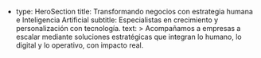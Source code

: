 - type: HeroSection
  title: Transformando negocios con estrategia humana e Inteligencia Artificial
  subtitle: Especialistas en crecimiento y personalización con tecnología.
  text: >
    Acompañamos a empresas a escalar mediante soluciones estratégicas que integran lo humano, lo digital y lo operativo, con impacto real.
